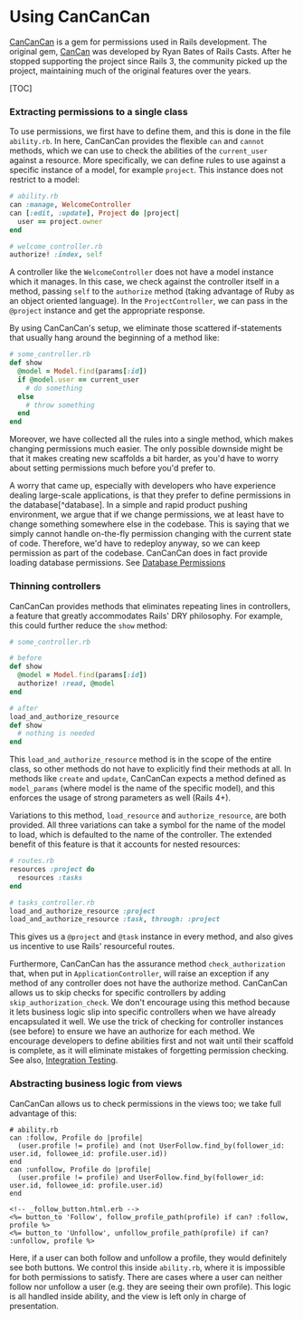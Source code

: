 Using CanCanCan
===============

[CanCanCan](https://github.com/CanCanCommunity/cancancan) is a gem for permissions used in Rails development. The original gem, [CanCan](https://github.com/ryanb/cancan) was developed by Ryan Bates of Rails Casts. After he stopped supporting the project since Rails 3, the community picked up the project, maintaining much of the original features over the years.

[TOC]

### Extracting permissions to a single class

To use permissions, we first have to define them, and this is done in the file `ability.rb`. In here, CanCanCan provides the flexible `can` and `cannot` methods, which we can use to check the abilities of the `current_user` against a resource. More specifically, we can define rules to use against a specific instance of a model, for example `project`. This instance does not restrict to a model: 
```ruby
# ability.rb
can :manage, WelcomeController
can [:edit, :update], Project do |project|
  user == project.owner
end

# welcome_controller.rb
authorize! :index, self
```
A controller like the `WelcomeController` does not have a model instance which it manages. In this case, we check against the controller itself in a method, passing `self` to the `authorize` method (taking advantage of Ruby as an object oriented language). In the `ProjectController`, we can pass in the `@project` instance and get the appropriate response. 

By using CanCanCan's setup, we eliminate those scattered if-statements that usually hang around the beginning of a method like:
```ruby
# some_controller.rb
def show
  @model = Model.find(params[:id])
  if @model.user == current_user
    # do something
  else
    # throw something
  end
end
```
Moreover, we have collected all the rules into a single method, which makes changing permissions much easier. The only possible downside might be that it makes creating new scaffolds a bit harder, as you'd have to worry about setting permissions much before you'd prefer to. 

A worry that came up, especially with developers who have experience dealing large-scale applications, is that they prefer to define permissions in the database[^database]. In a simple and rapid product pushing environment, we argue that if we change permissions, we at least have to change something somewhere else in the codebase. This is saying that we simply cannot handle on-the-fly permission changing with the current state of code. Therefore, we'd have to redeploy anyway, so we can keep permission as part of the codebase. CanCanCan does in fact provide loading database permissions. See [Database Permissions](https://github.com/CanCanCommunity/cancancan/wiki/Abilities-in-Database) 

### Thinning controllers

CanCanCan provides methods that eliminates repeating lines in controllers, a feature that greatly accommodates Rails' DRY philosophy. For example, this could further reduce the `show` method:
```ruby
# some_controller.rb

# before
def show
  @model = Model.find(params[:id])
  authorize! :read, @model
end

# after
load_and_authorize_resource
def show
  # nothing is needed
end
```
This `load_and_authorize_resource` method is in the scope of the entire class, so other methods do not have to explicitly find their methods at all. In methods like `create` and `update`, CanCanCan expects a method defined as `model_params` (where model is the name of the specific model), and this enforces the usage of strong parameters as well (Rails 4+). 

Variations to this method, `load_resource` and `authorize_resource`, are both provided. All three variations can take a symbol for the name of the model to load, which is defaulted to the name of the controller. The extended benefit of this feature is that it accounts for nested resources:
```ruby
# routes.rb
resources :project do
  resources :tasks
end

# tasks_controller.rb
load_and_authorize_resource :project
load_and_authorize_resource :task, through: :project
```
This gives us a `@project` and `@task` instance in every method, and also gives us incentive to use Rails' resourceful routes. 

Furthermore, CanCanCan has the assurance method `check_authorization` that, when put in `ApplicationController`, will raise an exception if any method of any controller does not have the authorize method. CanCanCan allows us to skip checks for specific controllers by adding `skip_authorization_check`. We don't encourage using this method because it lets business logic slip into specific controllers when we have already encapsulated it well. We use the trick of checking for controller instances (see before) to ensure we have an authorize for each method. We encourage developers to define abilities first and not wait until their scaffold is complete, as it will eliminate mistakes of forgetting permission checking. See also, [Integration Testing](https://github.com/CanCanCommunity/cancancan/wiki/Testing-Abilities).

### Abstracting business logic from views

CanCanCan allows us to check permissions in the views too; we take full advantage of this:
```
# ability.rb
can :follow, Profile do |profile|
  (user.profile != profile) and (not UserFollow.find_by(follower_id: user.id, followee_id: profile.user.id))
end
can :unfollow, Profile do |profile|
  (user.profile != profile) and UserFollow.find_by(follower_id: user.id, followee_id: profile.user.id)
end
    
<!-- _follow_button.html.erb -->
<%= button_to 'Follow', follow_profile_path(profile) if can? :follow, profile %>
<%= button_to 'Unfollow', unfollow_profile_path(profile) if can? :unfollow, profile %>
```
Here, if a user can both follow and unfollow a profile, they would definitely see both buttons. We control this inside `ability.rb`, where it is impossible for both permissions to satisfy. There are cases where a user can neither follow nor unfollow a user (e.g. they are seeing their own profile). This logic is all handled inside ability, and the view is left only in charge of presentation.

